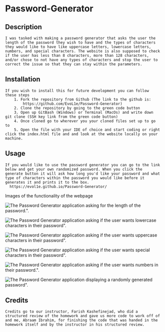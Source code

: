 # Password-Generator

## Description

```
I was tasked with making a password generator that asks the user the length of the password they wish to have and the types of characters they would like to have like uppercase letters, lowercase letters, numbers, and special characters. The website is also supposed to check if the user has less than 8 characters, more than 128 characters, and/or chose to not have any types of characters and stop the user to correct the issue so that they can stay within the parameters. 
```

## Installation

```
If you wish to install this for future development you can follow these steps
    1. Fork the repository from Github (The link to the github is: 
        https://github.com/EvoL1e/Password-Generator)
    2. Clone the repository by going to the green code button
    3. Open up GitBash (Windows) or Terminal (MacOs) and write down git clone (SSH key link from the green code button)
    4. Once cloned go to wherever you your cloned files set up to go to
    5. Open the file with your IDE of choice and start coding or right click the index.html file and and look at the website locally on your machine.
```

## Usage

```
If you would like to use the password generator you can go to the link below and get your own randomized password. When you click the generate button it will ask how long you'd like your password and what type of characters within the password you would like before it generates it and prints it to the box.
  https://evol1e.github.io/Password-Generator/
```
Images of the functionality of the webpage

![The Password Generator application asking for the length of the password.".](./Assets/pageAskingForCharAmount)

![The Password Generator application asking if the user wants lowercase characters in their password".](./Assets/pageAskingForLowerCase)

![The Password Generator application asking if the user wants uppercase characters in their password".](./Assets/pageAskingForUpperCase)

![The Password Generator application asking if the user wants special characters in their password".](./Assets/pageAskingForSpecialChar)

![The Password Generator application asking if the user wants numbers in their password.".](./Assets/pageAskingForNumber)

![The Password Generator application displaying a randomly generated password".](./Assets/generatedPassword)

## Credits

```
Credits go to our instructor, Farish Kashefinejad, who did a structured review of the homework and gave us more code to work off of and me, Abraam Ibrahim, for finishing the code that was handed in the homework itself and by the instructor in his structured review.
```